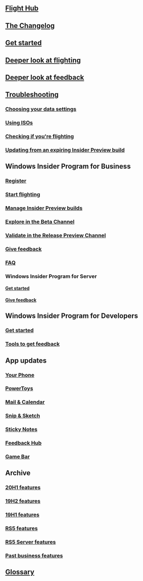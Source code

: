 ## [Flight Hub](../flight-hub/index.md)
## [The Changelog](../active-dev-branch.md)
## [Get started](../get-started.md)
## [Deeper look at flighting](../flighting.md)
## [Deeper look at feedback](../feedback.md)
## [Troubleshooting](../troubleshooting.md)
### [Choosing your data settings](../data-settings.md)
### [Using ISOs](../isos.md)
### [Checking if you're flighting](../check-flighting-status.md)
### [Updating from an expiring Insider Preview build](../build-expiration.md)
## Windows Insider Program for Business
### [Register](../business/register.md)
### [Start flighting](../business/flighting.md)
### [Manage Insider Preview builds](../business/manage-builds.md)
### [Explore in the Beta Channel](../business/explore-beta-channel.md)
### [Validate in the Release Preview Channel](../business/validate-release-preview-channel.md)
### [Give feedback](../business/feedback.md)
### [FAQ](../business/faq.md)
### Windows Insider Program for Server
#### [Get started](../business/server-get-started.md)
#### [Give feedback](../business/server-feedback.md)
## Windows Insider Program for Developers
### [Get started](../developers/get-started.md)
### [Tools to get feedback](../developers/tools.md)
## App updates
### [Your Phone](../apps/your-phone.md)
### [PowerToys](https://github.com/microsoft/PowerToys/wiki)
### [Mail & Calendar](../apps/mail-and-calendar.md)
### [Snip & Sketch](../apps/snip-and-sketch.md)
### [Sticky Notes](../apps/sticky-notes.md)
### [Feedback Hub](../apps/feedback-hub.md)
### [Game Bar](../apps/game-bar.md)
## Archive
### [20H1 features](../archive/new-in-20h1.md)
### [19H2 features](../archive/new-in-19h2.md)
### [19H1 features](../archive/new-in-19h1.md)
### [RS5 features](../archive/new-in-rs5.md)
### [RS5 Server features](../archive/new-in-rs5-server.md)
### [Past business features](../archive/new-for-business.md)
## [Glossary](../glossary.md)